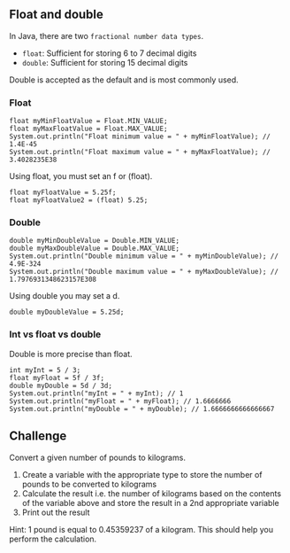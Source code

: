 ## Float and double 

In Java, there are two `fractional number data types`.

- `float`: Sufficient for storing 6 to 7 decimal digits
- `double`: Sufficient for storing 15 decimal digits

Double is accepted as the default and is most commonly used. 

### Float

    float myMinFloatValue = Float.MIN_VALUE;
    float myMaxFloatValue = Float.MAX_VALUE;
    System.out.println("Float minimum value = " + myMinFloatValue); // 1.4E-45
    System.out.println("Float maximum value = " + myMaxFloatValue); // 3.4028235E38

Using float, you must set an f or (float).

    float myFloatValue = 5.25f;
    float myFloatValue2 = (float) 5.25;

### Double

    double myMinDoubleValue = Double.MIN_VALUE;
    double myMaxDoubleValue = Double.MAX_VALUE;
    System.out.println("Double minimum value = " + myMinDoubleValue); // 4.9E-324
    System.out.println("Double maximum value = " + myMaxDoubleValue); // 1.7976931348623157E308

Using double you may set a d.

    double myDoubleValue = 5.25d;

### Int vs float vs double

Double is more precise than float.

    int myInt = 5 / 3;
    float myFloat = 5f / 3f;
    double myDouble = 5d / 3d;
    System.out.println("myInt = " + myInt); // 1
    System.out.println("myFloat = " + myFloat); // 1.6666666
    System.out.println("myDouble = " + myDouble); // 1.6666666666666667

## Challenge

Convert a given number of pounds to kilograms.

1. Create a variable with the appropriate type to store the number of pounds to be converted to kilograms
2. Calculate the result i.e. the number of kilograms based on the contents of the variable above and store the result in a 2nd appropriate variable
3. Print out the result

Hint: 1 pound is equal to 0.45359237 of a kilogram. This should help you perform the calculation.

